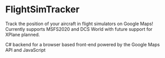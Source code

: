 # FlightSimTracker
Track the position of your aircraft in flight simulators on Google Maps! Currently supports MSFS2020 and DCS World with future support for XPlane planned.

C# backend for a browser based front-end powered by the Google Maps API and JavaScript
